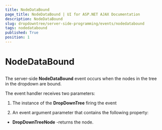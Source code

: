 ```yaml
---
title: NodeDataBound
page_title: NodeDataBound | UI for ASP.NET AJAX Documentation
description: NodeDataBound
slug: dropdowntree/server-side-programming/events/nodedatabound
tags: nodedatabound
published: True
position: 1
---
```


# NodeDataBound



## 

The server-side **NodeDataBound** event occurs when the nodes in the tree in the dropdown are bound.

The event handler receives two parameters:

1. The instance of the **DropDownTree** firing the event

1. An event argument parameter that contains the following property:

* **DropDownTreeNode** -returns the node.
